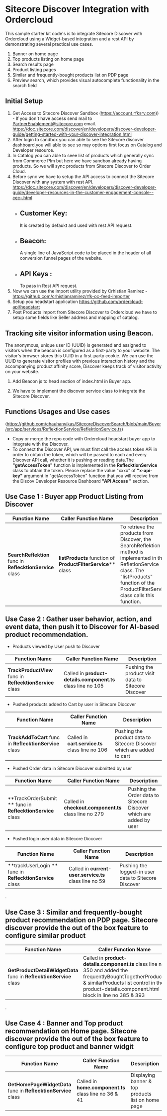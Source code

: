 # Sitecore Discover Integration with Ordercloud
This sample starter kit code's is to integrate Sitecore Discover with Ordercloud using a Widget-based integration and a rest API by demonstrating several practical use cases.

1. Banner on home page
2. Top products listing on home page
3. Search results page
4. Product listing pages
5. Similar and frequently-bought products list on PDP page
6. Preview search, which provides visual autocomplete functionality in the search field

## Initial Setup
1. Get Access to Sitecore Discover Sandbox (https://account.rfksrv.com)) - If you don't have access send mail to PartnerEnablement@sitecore.com email. https://doc.sitecore.com/discover/en/developers/discover-developer-guide/getting-started-with-your-discover-integration.html
2. After login to sandbox you can able to see the Sitecore discover dashboard.you will able to see so may options first focus on Catalog and Developer resource.
3. In Catalog you can able to seee list of products which generally sync from Commerce PIm but here we have sandbox already having products. So we will sync products from Sitecore Discover to Order Cloud.
4. Before sync we have to setup the API access to connect the Sitecore Discover with any system with rest API.
    https://doc.sitecore.com/discover/en/developers/discover-developer-guide/developer-resources-in-the-customer-engagement-console--cec-.html
   - ## Customer Key: 
      It is created by defaukt and used with rest API request.
   - ## Beacon:
      A single line of JavaScript code to be placed in the header of all conversion funnel pages of the website.
   - ## API Keys : 
      To pass in Rest API request.
 5. Now we can use the import utility provided by Crhistian Ramirez - https://github.com/crhistianramirez/rfk-oc-feed-importer
 6. Setup you headstart application https://github.com/ordercloud-api/headstart
 7. Post Products import from Sitecore Discover to Ordercloud we have to setup some fields like Seller address and mapping of catalog.

## Tracking site visitor information using Beacon.
The anonymous, unique user ID (UUID) is generated and assigned to visitors when the beacon is configured as a first-party to your website. 
The visitor's browser stores this UUID in a first-party cookie. We can use  the UUID to generate visitor profiles with previous interaction history and 
the accompanying product affinity score, Discover keeps track of visitor activity on your website.
1. Add Beacon js to head section of index.html in Buyer app.
   <script type="text/javascript" src="https://riggsandporter.rfk.riggsandporter.com/api/init/1/init.js" async="true"></script>
   <script type="text/javascript" src="https://1257xxxxx-prod.rfksrv.com/rfk/js/**11269-12xxx7321**/init.js" async="true"></script>
      

2. We have to implement the discover service class to integrate the Sitecore Discover.
## Functions Usages and Use cases 
(https://github.com/chauhanvikas/SitecoreDiscoverSearch/blob/main/Buyer/src/app/services/ReflektionService/ReflektionService.ts)

- Copy or merge the repo code with Ordercloud headstart buyer app to integrate with the Discover. 
- To connect the Discover API, we must first call the access token APi in order to obtain the token, which will be passed to each and every Discover API call, whether it is pushing or reading data.The **"getAccessToken"** function is implemented in the **ReflecktionService** class to obtain the token. Please replace the value "xxxx" of **"x-api-key"** argument in "getAccessToken" function that you will receive from the Discov Developer Resource Dashboard  **"API Access "** section.

## Use Case 1 : Buyer app Product Listing from Discover
| Function Name | Caller Function Name | Description
| --- | --- | --- |
| **SearchReflektion** func in **ReflecktionService** class  | **listProducts** function of **ProductFilterService**** class | To retrieve the products from Discover, the SearchReflektion method is implemented in the RefletionService class. The "listProducts" function of the ProductFilterService class calls this function. |

## Use Case 2 : Gather user behavior, action, and event data, then push it to Discover for AI-based product recommendation.

- Products viewed by User push to Discover

| Function Name | Caller Function Name | Description
| --- | --- | --- |
| **TrackProductView** func in **ReflecktionService** class  | Called in **product-details.component.ts** class line no 105| Pushing the product visit data to Sitecore Discover |

- Pushed products added to Cart by user in Sitecore Diocover

| Function Name | Caller Function Name | Description
| --- | --- | --- |
| **TrackAddToCart** func in **ReflecktionService** class  | Called in **cart.service.ts** class line no 106 | Pushing the product data to Sitecore Discover which are added to cart |

- Pushed Order data in Sitecore Diocover submitted by user

| Function Name | Caller Function Name | Description
| --- | --- | --- |
| **TrackOrderSubmit ** func in **ReflecktionService** class  | Called in **checkout.component.ts** class line no 279 | Pushing the Order data to Sitecore Discover which are added by user |

- Pushed login user data in Sitecore Diocover

| Function Name | Caller Function Name | Description
| --- | --- | --- |
| **trackUserLogin  ** func in **ReflecktionService** class  | Called in **current-user.service.ts** class line no 59 | Pushing the logged-in user data to Sitecore Discover |


.
## Use Case 3 : Similar and frequently-bought product recommendation on PDP page. Sitecore discover provide the out of the box feature to configure similar product 


| Function Name | Caller Function Name | Description
| --- | --- | --- |
| **GetProductDetailWidgetData** func in **ReflecktionService** class  | Called in **product-details.component.ts** class line no 350 and added the frequentlyBoughtTogetherProducts & similarProducts list control in the product-details.component.html block in line no 385 & 393 | Displaying similar and frequently bought products list on PDP page |

.
## Use Case 4 : Banner and Top product recommendation on Home page. Sitecore discover provide the out of the box feature to configure top product and banner widgit


| Function Name | Caller Function Name | Description
| --- | --- | --- |
| **GetHomePageWidgetData** func in **ReflecktionService** class  | Called in **home.component.ts** class line no 36 & 41 | Displaying banner & top products list on home page |



 


